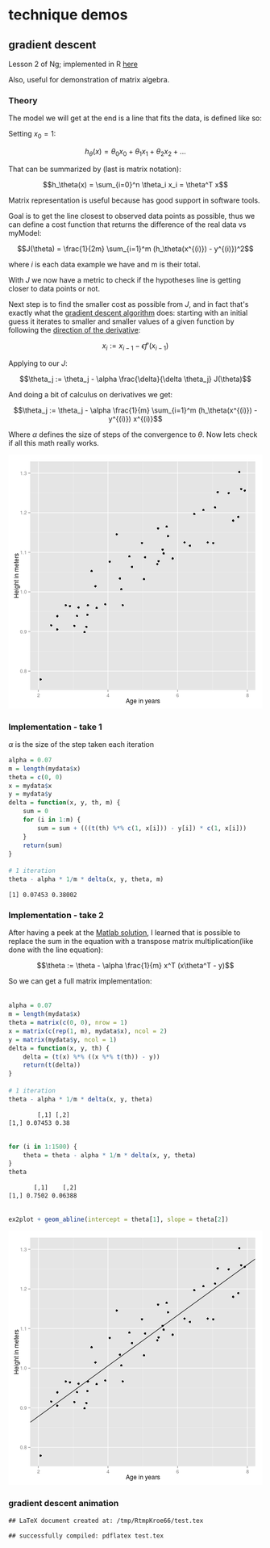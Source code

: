 

# technique demos

## gradient descent 

Lesson 2 of Ng; implemented in R [here](http://al3xandr3.github.com/2011/02/24/ml-ex2-linear-regression.html)

Also, useful for demonstration of matrix algebra.

### Theory

The model we will get at the end is a line that fits the data, is defined like
so: 

Setting $x_0 = 1$: 


  $$h_\theta(x) = \theta_0 x_0 + \theta_1 x_1 + \theta_2 x_2 + ...$$

That can be summarized by (last is matrix notation): 


  $$h_\theta(x) = \sum_{i=0}^n \theta_i x_i = \theta^T x$$



Matrix representation is useful because has good support in software tools. 

Goal is to get the line closest to observed data points as possible, thus we
can define a cost function that returns the difference of the real data vs
myModel: 


$$J(\theta) = \frac{1}{2m} \sum_{i=1}^m (h_\theta(x^{(i)}) - y^{(i)})^2$$



where $i$ is each data example we have and m is their total. 

With $J$ we now have a metric to check if the hypotheses line is getting closer
to data points or not. 

Next step is to find the smaller cost as possible from $J$, and in fact that's
exactly what the [gradient descent algorithm](http://mathworld.wolfram.com/MethodofSteepestDescent.html)  does: starting with an initial guess it iterates to smaller and smaller values of a given function by
following the [direction of the derivative](http://www.wolframalpha.com/input/?i=Plot[{x^2,+2+x},+{x,+0,+2.2}]): 


$$x_i := x_{i-1} - \epsilon f'(x_{i-1})$$


Applying to our $J$: 


$$\theta_j := \theta_j - \alpha \frac{\delta}{\delta \theta_j} J(\theta)$$

And doing a bit of calculus on derivatives we get: 

$$\theta_j := \theta_j - \alpha \frac{1}{m} \sum_{i=1}^m (h_\theta(x^{(i)}) - y^{(i)}) x^{(i)}$$


Where $\alpha$ defines the size of steps of the convergence to $\theta$. Now lets check if all this math really works. 


![plot of chunk gradient_descent](figure/gradient_descent.png) 


### Implementation - take 1

$\alpha$ is the size of the step taken each iteration


```r
alpha = 0.07
m = length(mydata$x)
theta = c(0, 0)
x = mydata$x
y = mydata$y
delta = function(x, y, th, m) {
    sum = 0
    for (i in 1:m) {
        sum = sum + (((t(th) %*% c(1, x[i])) - y[i]) * c(1, x[i]))
    }
    return(sum)
}

# 1 iteration
theta - alpha * 1/m * delta(x, y, theta, m)
```

```
[1] 0.07453 0.38002
```


### Implementation - take 2

 After having a peek at the [Matlab solution](http://openclassroom.stanford.edu/MainFolder/courses/MachineLearning/exercises/ex2materials/ex2.m), I learned that is possible to
replace the sum in the equation with a transpose matrix multiplication(like
done with the line equation): 


$$\theta := \theta - \alpha \frac{1}{m} x^T (x\theta^T - y)$$

So we can get a full matrix implementation: 


```r

alpha = 0.07
m = length(mydata$x)
theta = matrix(c(0, 0), nrow = 1)
x = matrix(c(rep(1, m), mydata$x), ncol = 2)
y = matrix(mydata$y, ncol = 1)
delta = function(x, y, th) {
    delta = (t(x) %*% ((x %*% t(th)) - y))
    return(t(delta))
}

# 1 iteration
theta - alpha * 1/m * delta(x, y, theta)
```

```
        [,1] [,2]
[1,] 0.07453 0.38
```

```r

for (i in 1:1500) {
    theta = theta - alpha * 1/m * delta(x, y, theta)
}
theta
```

```
       [,1]    [,2]
[1,] 0.7502 0.06388
```

```r

ex2plot + geom_abline(intercept = theta[1], slope = theta[2])
```

![plot of chunk gradient_descent_matrix](figure/gradient_descent_matrix.png) 


### gradient descent animation


```
## LaTeX document created at: /tmp/RtmpKroe66/test.tex
```

```
## successfully compiled: pdflatex test.tex
```

